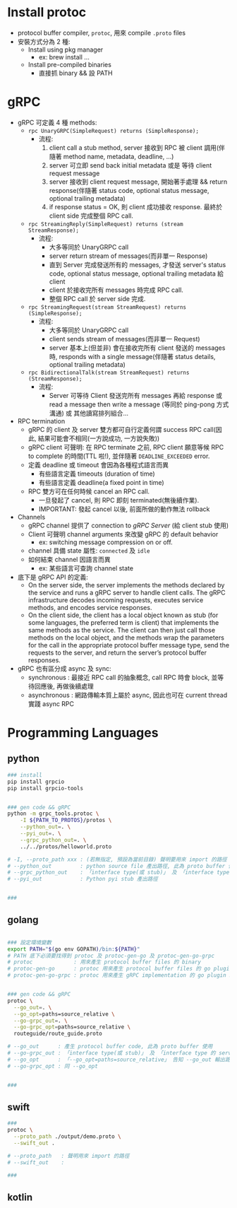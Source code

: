 
# Install protoc

- protocol buffer compiler, `protoc`, 用來 compile `.proto` files
- 安裝方式分為 2 種:
    - Install using pkg manager
        - ex: brew install ...
    - Install pre-compiled binaries
        - 直接抓 binary && 設 PATH


# gRPC

- gRPC 可定義 4 種 methods:
    - `rpc UnaryGRPC(SimpleRequest) returns (SimpleResponse);`
        - 流程:
            1. client call a stub method, server 接收到 RPC 被 client 調用(伴隨著 method name, metadata, deadline, ...)
            2. server 可立即 send back initial metadata 或是 等待 client request message
            3. server 接收到 client request message, 開始著手處理 && return response(伴隨著 status code, optional status message, optional trailing metadata)
            4. if response status = OK, 則 client 成功接收 response. 最終於 client side 完成整個 RPC call.
    - `rpc StreamingReply(SimpleRequest) returns (stream StreamResponse);`
        - 流程:
            - 大多等同於 UnaryGRPC call
            - server return stream of messages(而非單一 Response)
            - 直到 Server 完成發送所有的 messages, 才發送 server's status code, optional status message, optional trailing metadata 給 client
            - client 於接收完所有 messages 時完成 RPC call.
            - 整個 RPC call 於 server side 完成.
    - `rpc StreamingRequest(stream StreamRequest) returns (SimpleResponse);`
        - 流程:
            - 大多等同於 UnaryGRPC call
            - client sends stream of messages(而非單一 Request)
            - server 基本上(但並非) 會在接收完所有 client 發送的 messages 時, responds with a single message(伴隨著 status details, optional trailing metadata)
    - `rpc BidirectionalTalk(stream StreamRequest) returns (StreamResponse);`
        - 流程:
            - Server 可等待 Client 發送完所有 messages 再給 response 或 read a message then write a message (等同於 ping-pong 方式溝通) 或 其他讀寫排列組合...
- RPC termination
    - gRPC 的 client 及 server 雙方都可自行定義何謂 success RPC call(因此, 結果可能會不相同(一方說成功, 一方說失敗))
    - gRPC client 可聲明: 在 RPC terminate 之前, RPC client 願意等候 RPC to complete 的時間(TTL 啦!), 並伴隨著 `DEADLINE_EXCEEDED` error.
    - 定義 deadline 或 timeout 會因為各種程式語言而異
        - 有些語言定義 timeouts (duration of time)
        - 有些語言定義 deadline(a fixed point in time)
    - RPC 雙方可在任何時候 cancel an RPC call.
        - 一旦發起了 cancel, 則 RPC 即刻 terminated(無後續作業).
        - IMPORTANT: 發起 cancel 以後, 前面所做的動作無法 rollback
- Channels
    - gRPC channel 提供了 connection to *gRPC Server* (給 client stub 使用)
    - Client 可聲明 channel arguments 來改變 gRPC 的 default behavior
        - ex: switching message compression on or off.
    - channel 具備 state 屬性: `connected` 及 `idle`
    - 如何結束 channel 因語言而異
        - ex: 某些語言可查詢 channel state
- 底下是 gRPC API 的定義:
    - On the server side, the server implements the methods declared by the service and runs a gRPC server to handle client calls. The gRPC infrastructure decodes incoming requests, executes service methods, and encodes service responses.
    - On the client side, the client has a local object known as stub (for some languages, the preferred term is client) that implements the same methods as the service. The client can then just call those methods on the local object, and the methods wrap the parameters for the call in the appropriate protocol buffer message type, send the requests to the server, and return the server’s protocol buffer responses.
- gRPC 也有區分成 async 及 sync:
    - synchronous  : 最接近 RPC call 的抽象概念, call RPC 時會 block, 並等待回應後, 再做後續處理
    - asynchronous : 網路傳輸本質上屬於 async, 因此也可在 current thread 實踐 async RPC


# Programming Languages

## python

```bash
### install
pip install grpcio
pip install grpcio-tools


### gen code && gRPC
python -m grpc_tools.protoc \
    -I ${PATH_TO_PROTOS}/protos \
    --python_out=. \
    --pyi_out=. \
    --grpc_python_out=. \
    ../../protos/helloworld.proto

# -I, --proto_path xxx : (若無指定, 預設為當前目錄) 聲明要用來 import 的路徑
# --python_out         : python source file 產出路徑, 此為 proto buffer 使用
# --grpc_python_out    : 「interface type(或 stub)」 及 「interface type 的 server 實作」, 此為 gRPC 使用
# --pyi_out            : Python pyi stub 產出路徑


### 
```


## golang

```bash

### 設定環境變數
export PATH="$(go env GOPATH)/bin:${PATH}"
# PATH 底下必須要找得到 protoc 及 protoc-gen-go 及 protoc-gen-go-grpc
# protoc             : 用來產生 protocol buffer files 的 binary 
# protoc-gen-go      : protoc 用來產生 protocol buffer files 的 go plugin binary
# protoc-gen-go-grpc : protoc 用來產生 gRPC implementation 的 go plugin binary


### gen code && gRPC
protoc \
  --go_out=. \
  --go_opt=paths=source_relative \
  --go-grpc_out=. \
  --go-grpc_opt=paths=source_relative \
  routeguide/route_guide.proto

# --go_out      : 產生 protocol buffer code, 此為 proto buffer 使用
# --go-grpc_out : 「interface type(或 stub)」 及 「interface type 的 server 實作」, 此為 gRPC 使用
# --go_opt      : 「--go_opt=paths=source_relative」 告知 --go_out 輸出路徑位置, 相對於 --go_out 的路徑
# --go-grpc_opt : 同 --go_opt


### 
```


## swift

```bash
### 
protoc \
  --proto_path ./output/demo.proto \
  --swift_out .

# --proto_path   : 聲明用來 import 的路徑
# --swift_out    : 

### 
```


## kotlin

```bash

```
